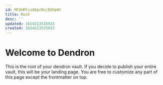 ```yaml
---
id: MFOmMlzzA0pcRojRXHpWt
title: Root
desc: ''
updated: 1624213535933
created: 1624213535933
---
```

# Welcome to Dendron

This is the root of your dendron vault. If you decide to publish your entire vault, this will be your landing page. You are free to customize any part of this page except the frontmatter on top. 
